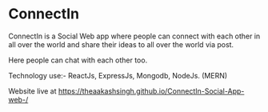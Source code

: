 # ConnectIn
ConnectIn is a Social Web app where people can connect with each other in all over the world and share
their ideas to all over the world via post.


Here  people can chat with each other too.



Technology use:- ReactJs, ExpressJs, Mongodb, NodeJs.  (MERN)

Website live at https://theaakashsingh.github.io/ConnectIn-Social-App-web-/

